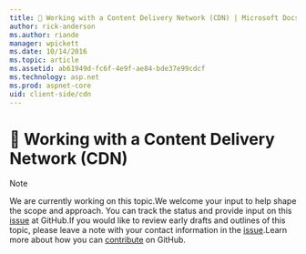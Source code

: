 ```yaml
---
title: 🔧 Working with a Content Delivery Network (CDN) | Microsoft Docs
author: rick-anderson
ms.author: riande
manager: wpickett
ms.date: 10/14/2016
ms.topic: article
ms.assetid: ab61949d-fc6f-4e9f-ae84-bde37e99cdcf
ms.technology: asp.net
ms.prod: aspnet-core
uid: client-side/cdn
---
```

# 🔧 Working with a Content Delivery Network (CDN)

> [!NOTE]
> We are currently working on this topic.We welcome your input to help shape the scope and approach. You can track the status and provide input on this [issue](https://github.com/aspnet/Docs/issues/102) at GitHub.If you would like to review early drafts and outlines of this topic, please leave a note with your contact information in the [issue](https://github.com/aspnet/Docs/issues/102).Learn more about how you can [contribute](https://github.com/aspnet/Docs/blob/master/CONTRIBUTING.md) on GitHub.
